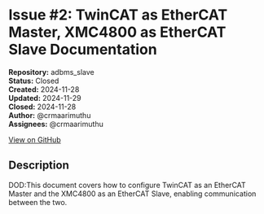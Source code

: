 # Issue #2: TwinCAT as EtherCAT Master, XMC4800 as EtherCAT Slave Documentation

**Repository:** adbms_slave  
**Status:** Closed  
**Created:** 2024-11-28  
**Updated:** 2024-11-29  
**Closed:** 2024-11-28  
**Author:** @crmaarimuthu  
**Assignees:** @crmaarimuthu  

[View on GitHub](https://github.com/Simtestlab/adbms_slave/issues/2)

## Description

DOD:This document covers how to configure TwinCAT as an EtherCAT Master and the XMC4800 as an EtherCAT Slave, enabling communication between the two.